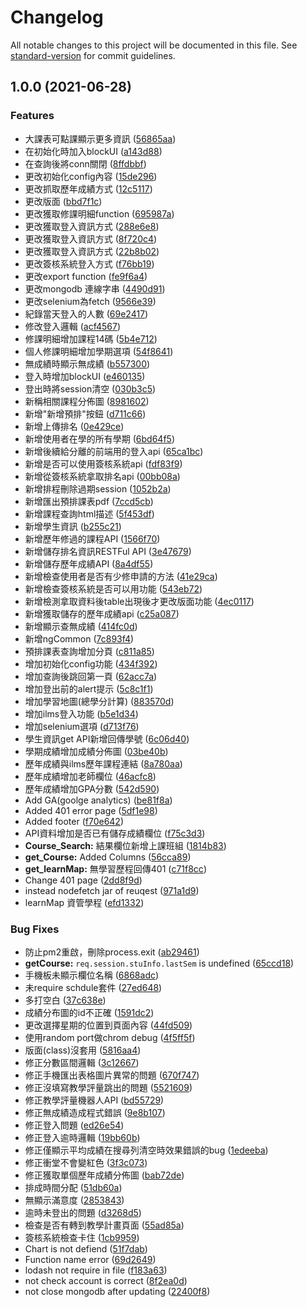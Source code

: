 # Changelog

All notable changes to this project will be documented in this file. See [standard-version](https://github.com/conventional-changelog/standard-version) for commit guidelines.

## 1.0.0 (2021-06-28)


### Features

* 大課表可點課顯示更多資訊 ([56865aa](https://github.com/Chinlinlee/NTUNHS-Assistant/commit/56865aaf47ab6716e2064e6d9f44540931bbaa9e))
* 在初始化時加入blockUI ([a143d88](https://github.com/Chinlinlee/NTUNHS-Assistant/commit/a143d889dd1d3ff44867cace88c80db2bd6eb719))
* 在查詢後將conn關閉 ([8ffdbbf](https://github.com/Chinlinlee/NTUNHS-Assistant/commit/8ffdbbf6c3e8916316ba8c5c9c3077d14542f61a))
* 更改初始化config內容 ([15de296](https://github.com/Chinlinlee/NTUNHS-Assistant/commit/15de29652ef7a5b7ab74361eda9223e1e48674dc))
* 更改抓取歷年成績方式 ([12c5117](https://github.com/Chinlinlee/NTUNHS-Assistant/commit/12c51175f07ddd2dc6819515cce6e496884204c9))
* 更改版面 ([bbd7f1c](https://github.com/Chinlinlee/NTUNHS-Assistant/commit/bbd7f1c23a8c504384ef90805cdb15bf3545d2bd))
* 更改獲取修課明細function ([695987a](https://github.com/Chinlinlee/NTUNHS-Assistant/commit/695987a972ed33858c97eb0f1f1290e8c26c225b))
* 更改獲取登入資訊方式 ([288e6e8](https://github.com/Chinlinlee/NTUNHS-Assistant/commit/288e6e8b970fa7d9ae20aa17208c61cf06a3c2ac))
* 更改獲取登入資訊方式 ([8f720c4](https://github.com/Chinlinlee/NTUNHS-Assistant/commit/8f720c43a8ba371535980045820b69e25c2642a9))
* 更改獲取登入資訊方式 ([22b8b02](https://github.com/Chinlinlee/NTUNHS-Assistant/commit/22b8b0297675edf9cbc0303e4b30b18a67ef0c60))
* 更改簽核系統登入方式 ([f76bb19](https://github.com/Chinlinlee/NTUNHS-Assistant/commit/f76bb1971131134390292f25e9e8578a06ca539c))
* 更改export function ([fe9f6a4](https://github.com/Chinlinlee/NTUNHS-Assistant/commit/fe9f6a437fb754ab730b0ae1b640d7e28b7168fe))
* 更改mongodb 連線字串 ([4490d91](https://github.com/Chinlinlee/NTUNHS-Assistant/commit/4490d919693e32efec79263b031761484a761775))
* 更改selenium為fetch ([9566e39](https://github.com/Chinlinlee/NTUNHS-Assistant/commit/9566e39b5ae8661afc3260216d1575c9bd41de0e))
* 紀錄當天登入的人數 ([69e2417](https://github.com/Chinlinlee/NTUNHS-Assistant/commit/69e24177adc4d679420e7439466d8274f3b5ca3c))
* 修改登入邏輯 ([acf4567](https://github.com/Chinlinlee/NTUNHS-Assistant/commit/acf45671cc964cc039c3fac8e44fb89f72e8e2b9))
* 修課明細增加課程14碼 ([5b4e712](https://github.com/Chinlinlee/NTUNHS-Assistant/commit/5b4e712be8d0377a6099cb707f3a018dd271d8c2))
* 個人修課明細增加學期選項 ([54f8641](https://github.com/Chinlinlee/NTUNHS-Assistant/commit/54f8641f5d7f0ee737be6dfaf47125f9ff604b75))
* 無成績時顯示無成績 ([b557300](https://github.com/Chinlinlee/NTUNHS-Assistant/commit/b557300e2998c128024fde7672c0c43eb1644157))
* 登入時增加blockUI ([e460135](https://github.com/Chinlinlee/NTUNHS-Assistant/commit/e460135f322c33a8a24b1c1d81a097f56c1d7258))
* 登出時將session清空 ([030b3c5](https://github.com/Chinlinlee/NTUNHS-Assistant/commit/030b3c5b120f35b0ac16153002f69f99ef83820a))
* 新稱相關課程分佈圖 ([8981602](https://github.com/Chinlinlee/NTUNHS-Assistant/commit/89816022eb844cec94cb924d4831d68cd01f0c69))
* 新增"新增預排"按鈕 ([d711c66](https://github.com/Chinlinlee/NTUNHS-Assistant/commit/d711c66160616ee0f0c3c01721f930d2b4341e0d))
* 新增上傳排名 ([0e429ce](https://github.com/Chinlinlee/NTUNHS-Assistant/commit/0e429ce7d3f8013cd1dd1fbfad1c5d31be19af0a))
* 新增使用者在學的所有學期 ([6bd64f5](https://github.com/Chinlinlee/NTUNHS-Assistant/commit/6bd64f59065e77eadac6dc3bd1acc24e4e34701f))
* 新增後續給分離的前端用的登入api ([65ca1bc](https://github.com/Chinlinlee/NTUNHS-Assistant/commit/65ca1bc1ca3663c1e70ae59ba899f51b986c784b))
* 新增是否可以使用簽核系統api ([fdf83f9](https://github.com/Chinlinlee/NTUNHS-Assistant/commit/fdf83f90707eaecada7be186a2d33dcd2eb67563))
* 新增從簽核系統拿取排名api ([00bb08a](https://github.com/Chinlinlee/NTUNHS-Assistant/commit/00bb08a8d87bead9eb6f01524669964c95159f3f))
* 新增排程刪除過期session ([1052b2a](https://github.com/Chinlinlee/NTUNHS-Assistant/commit/1052b2a55cd96f914daa271d3b8ee7ca44a2d07e))
* 新增匯出預排課表pdf ([7ccd5cb](https://github.com/Chinlinlee/NTUNHS-Assistant/commit/7ccd5cb7fbcfa1e885a1cad1ff5716a65397fc85))
* 新增課程查詢html描述 ([5f453df](https://github.com/Chinlinlee/NTUNHS-Assistant/commit/5f453dfd991b642a697c2385fa24155bb45c72fc))
* 新增學生資訊 ([b255c21](https://github.com/Chinlinlee/NTUNHS-Assistant/commit/b255c21dce98451a03a18fb5a304df4961e02013))
* 新增歷年修過的課程API ([1566f70](https://github.com/Chinlinlee/NTUNHS-Assistant/commit/1566f708e311492f0445edb277a39d86e17e219e))
* 新增儲存排名資訊RESTFul API ([3e47679](https://github.com/Chinlinlee/NTUNHS-Assistant/commit/3e476795c7eaf15130e7ad5a1268016b02d32afa))
* 新增儲存歷年成績API ([8a4df55](https://github.com/Chinlinlee/NTUNHS-Assistant/commit/8a4df55426c7f584cc475612688f4c8b600da704))
* 新增檢查使用者是否有少修申請的方法 ([41e29ca](https://github.com/Chinlinlee/NTUNHS-Assistant/commit/41e29cabf903e07d962fbcb4272ce82c9e75a240))
* 新增檢查簽核系統是否可以用功能 ([543eb72](https://github.com/Chinlinlee/NTUNHS-Assistant/commit/543eb720e59d74d4885144cbfc906a9eaacf8bdd))
* 新增檢測拿取資料後table出現後才更改版面功能 ([4ec0117](https://github.com/Chinlinlee/NTUNHS-Assistant/commit/4ec0117be7991a433a45df494b77ff5016f07cb7))
* 新增獲取儲存的歷年成績api ([c25a087](https://github.com/Chinlinlee/NTUNHS-Assistant/commit/c25a0874a7df168b1e808957c023c68aed1d3972))
* 新增顯示查無成績 ([414fc0d](https://github.com/Chinlinlee/NTUNHS-Assistant/commit/414fc0dd82a2c03f61c52b4ba0fb26af05316210))
* 新增ngCommon ([7c893f4](https://github.com/Chinlinlee/NTUNHS-Assistant/commit/7c893f46f6c2f451463b8303b26d31f44eb1c687))
* 預排課表查詢增加分頁 ([c811a85](https://github.com/Chinlinlee/NTUNHS-Assistant/commit/c811a85b1c80e96c9f3e1abca06988047234514d))
* 增加初始化config功能 ([434f392](https://github.com/Chinlinlee/NTUNHS-Assistant/commit/434f392b5b289d7422039071c5038526ade58779))
* 增加查詢後跳回第一頁 ([62acc7a](https://github.com/Chinlinlee/NTUNHS-Assistant/commit/62acc7aa63adfe3e8bac53271c9711ef5ce61465))
* 增加登出前的alert提示 ([5c8c1f1](https://github.com/Chinlinlee/NTUNHS-Assistant/commit/5c8c1f139ca616057b70b06561b33d04024bdb89))
* 增加學習地圖(總學分計算) ([883570d](https://github.com/Chinlinlee/NTUNHS-Assistant/commit/883570d2d789e6fe71701637d5f0fc76809bb8e5))
* 增加ilms登入功能 ([b5e1d34](https://github.com/Chinlinlee/NTUNHS-Assistant/commit/b5e1d34ea47625b59b95a60dc8624fdc1f80b869))
* 增加selenium選項 ([d713f76](https://github.com/Chinlinlee/NTUNHS-Assistant/commit/d713f76751851670e264256d99e897c6a48a2759))
* 學生資訊get API新增回傳學號 ([6c06d40](https://github.com/Chinlinlee/NTUNHS-Assistant/commit/6c06d4064c013dbe21e5fa7c7da0bc38fdc9c61d))
* 學期成績增加成績分佈圖 ([03be40b](https://github.com/Chinlinlee/NTUNHS-Assistant/commit/03be40bd32d7af15caf335d29aea391681bbfed1))
* 歷年成績與ilms歷年課程連結 ([8a780aa](https://github.com/Chinlinlee/NTUNHS-Assistant/commit/8a780aa0113c6972b8e5f7a7d79e54cb083a4f38))
* 歷年成績增加老師欄位 ([46acfc8](https://github.com/Chinlinlee/NTUNHS-Assistant/commit/46acfc83e51b4b4dc0293d2b277e317f7cee13e5))
* 歷年成績增加GPA分數 ([542d590](https://github.com/Chinlinlee/NTUNHS-Assistant/commit/542d59016932c4ddceec8388f3c3ca253cb669bd))
* Add GA(goolge analytics) ([be81f8a](https://github.com/Chinlinlee/NTUNHS-Assistant/commit/be81f8ab4dc2a3100dcf5a7de391669fb0abedad))
* Added 401 error page ([5df1e98](https://github.com/Chinlinlee/NTUNHS-Assistant/commit/5df1e98aa9855968a1ddf03bb345a63728054845))
* Added footer ([f70e642](https://github.com/Chinlinlee/NTUNHS-Assistant/commit/f70e642401cf3112a08c196e294619d81fdd1c2a))
* API資料增加是否已有儲存成績欄位 ([f75c3d3](https://github.com/Chinlinlee/NTUNHS-Assistant/commit/f75c3d38c43a5033a04ccac4c17d2ec58353c41a))
* **Course_Search:** 結果欄位新增上課班組 ([1814b83](https://github.com/Chinlinlee/NTUNHS-Assistant/commit/1814b833c5e277c62ee6c8818127a3db7765b80d))
* **get_Course:** Added Columns ([56cca89](https://github.com/Chinlinlee/NTUNHS-Assistant/commit/56cca89351d9862f803ff6009fafec487b6e48a3))
* **get_learnMap:** 無學習歷程回傳401 ([c71f8cc](https://github.com/Chinlinlee/NTUNHS-Assistant/commit/c71f8cce3e90b215d312b989a9e38a9e3e4d6f6b))
* Change 401 page ([2dd8f9d](https://github.com/Chinlinlee/NTUNHS-Assistant/commit/2dd8f9d64fa7e43f404ef772abf2338ffdebda2c))
* instead nodefetch jar of reuqest ([971a1d9](https://github.com/Chinlinlee/NTUNHS-Assistant/commit/971a1d93477acbdd86f05b144d4b518a56c51bdc))
* learnMap 資管學程 ([efd1332](https://github.com/Chinlinlee/NTUNHS-Assistant/commit/efd13321d0aad6055d3fb0ee91561a397f137311))


### Bug Fixes

* 防止pm2重啟，刪除process.exit ([ab29461](https://github.com/Chinlinlee/NTUNHS-Assistant/commit/ab29461c7fa301c408be71d2a343b6eeb3fd9a68))
* **getCourse:** `req.session.stuInfo.lastSem` is undefined ([65ccd18](https://github.com/Chinlinlee/NTUNHS-Assistant/commit/65ccd18b938fa6c3d75b0f900f6f186cf347fea5))
* 手機板未顯示欄位名稱 ([6868adc](https://github.com/Chinlinlee/NTUNHS-Assistant/commit/6868adc22685b5c342fc6c70131150b8418c1aea))
* 未require schdule套件 ([27ed648](https://github.com/Chinlinlee/NTUNHS-Assistant/commit/27ed648906b740c1038bfb92ecbd20c6d2765601))
* 多打空白 ([37c638e](https://github.com/Chinlinlee/NTUNHS-Assistant/commit/37c638e2c93f95f8b4394c2f77ba20a8cd0c2643))
* 成績分布圖的id不正確 ([1591dc2](https://github.com/Chinlinlee/NTUNHS-Assistant/commit/1591dc28af9b4ed9fe8d9102972b985edafa3d69))
* 更改選擇星期的位置到頁面內容 ([44fd509](https://github.com/Chinlinlee/NTUNHS-Assistant/commit/44fd5093302bd2ecc1f0b1d9cbfe861f08d49bf5))
* 使用random port做chrom debug ([4f5ff5f](https://github.com/Chinlinlee/NTUNHS-Assistant/commit/4f5ff5f1be3971a2b63855f0d5caed8d7fb4a8ab))
* 版面(class)沒套用 ([5816aa4](https://github.com/Chinlinlee/NTUNHS-Assistant/commit/5816aa4933a78bf1de5c932ba28a1c2b2a954259))
* 修正分數區間邏輯 ([3c12667](https://github.com/Chinlinlee/NTUNHS-Assistant/commit/3c12667b5fdd8fdfd518fb85feb3138419626f4a))
* 修正手機匯出表格圖片異常的問題 ([670f747](https://github.com/Chinlinlee/NTUNHS-Assistant/commit/670f747b8c1360ddc7432e05016fa0e56a9096a9))
* 修正沒填寫教學評量跳出的問題 ([5521609](https://github.com/Chinlinlee/NTUNHS-Assistant/commit/55216094140949deee174b28c7fff587a419ec14))
* 修正教學評量機器人API ([bd55729](https://github.com/Chinlinlee/NTUNHS-Assistant/commit/bd55729e330f084ebb0fce1d53d90245acb40e30))
* 修正無成績造成程式錯誤 ([9e8b107](https://github.com/Chinlinlee/NTUNHS-Assistant/commit/9e8b10778c5a07a87a0b471129e3b042430307e2))
* 修正登入問題 ([ed26e54](https://github.com/Chinlinlee/NTUNHS-Assistant/commit/ed26e54a4c425399c1ab1f1e10706063d1803109))
* 修正登入逾時邏輯 ([19bb60b](https://github.com/Chinlinlee/NTUNHS-Assistant/commit/19bb60be610c5e4f2a39b2d8e46d4086da268023))
* 修正僅顯示平均成績在搜尋列清空時效果錯誤的bug ([1edeeba](https://github.com/Chinlinlee/NTUNHS-Assistant/commit/1edeeba5225be1baae05db9527e6328cd02f8d23))
* 修正衝堂不會變紅色 ([3f3c073](https://github.com/Chinlinlee/NTUNHS-Assistant/commit/3f3c073b810c1c1c5606ad8c5d6a6c5320c144ee))
* 修正獲取單個歷年成績分佈圖 ([bab72de](https://github.com/Chinlinlee/NTUNHS-Assistant/commit/bab72defef27828b7e82d2afa7d596ec885fe509))
* 排成時間分配 ([51db60a](https://github.com/Chinlinlee/NTUNHS-Assistant/commit/51db60a694b800ff02f4c2fd2bbfe603d59a6efe))
* 無顯示滿意度 ([2853843](https://github.com/Chinlinlee/NTUNHS-Assistant/commit/2853843de9a9403fbe678224f9fb307d1207f228))
* 逾時未登出的問題 ([d3268d5](https://github.com/Chinlinlee/NTUNHS-Assistant/commit/d3268d5b38d83c85f8f163a7c4173486dd98b91e))
* 檢查是否有轉到教學計畫頁面 ([55ad85a](https://github.com/Chinlinlee/NTUNHS-Assistant/commit/55ad85a9ca194587c2f6461438efda90acfa16aa))
* 簽核系統檢查卡住 ([1cb9959](https://github.com/Chinlinlee/NTUNHS-Assistant/commit/1cb995926d2699569e3379f10a70eefbb5c9a351))
* Chart is not defiend ([51f7dab](https://github.com/Chinlinlee/NTUNHS-Assistant/commit/51f7dab6577ff6e34b302410aa1e4c9b3ef5c0a4))
* Function name error ([69d2649](https://github.com/Chinlinlee/NTUNHS-Assistant/commit/69d264979908b695a25348f4248304f91cfed88c))
* lodash not require in file ([f183a63](https://github.com/Chinlinlee/NTUNHS-Assistant/commit/f183a63563411ba714807555e9bec522127318b1))
* not check account is correct ([8f2ea0d](https://github.com/Chinlinlee/NTUNHS-Assistant/commit/8f2ea0db416f9fc96b2b410972adb850e9f6f7e6))
* not close mongodb after updating ([22400f8](https://github.com/Chinlinlee/NTUNHS-Assistant/commit/22400f8d2f42ab307091b4307420d60725d47610))
